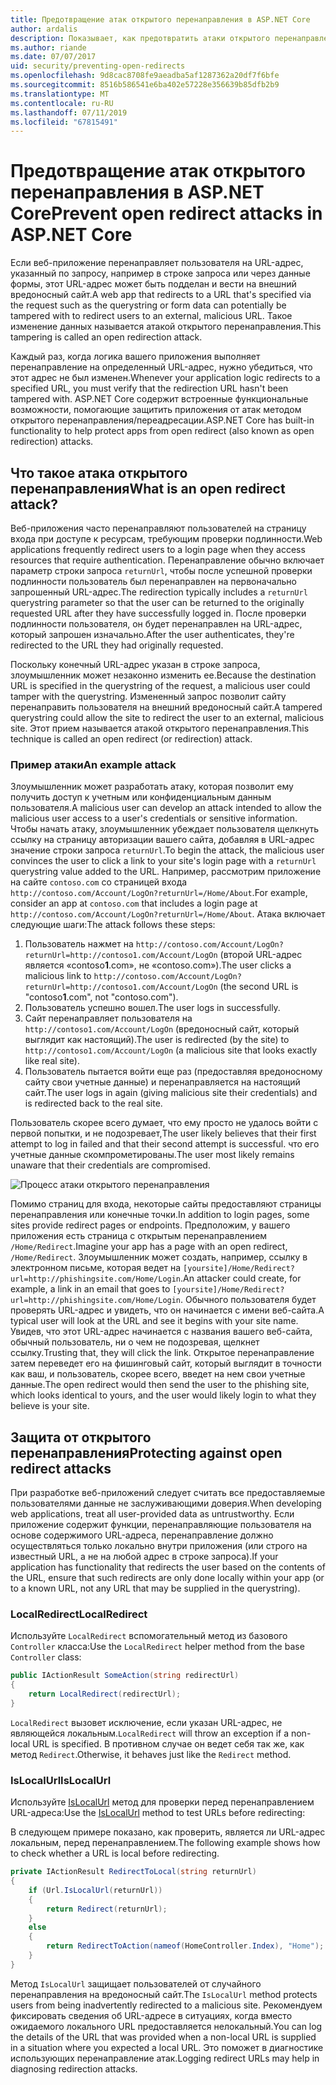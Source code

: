 ```yaml
---
title: Предотвращение атак открытого перенаправления в ASP.NET Core
author: ardalis
description: Показывает, как предотвратить атаки открытого перенаправления в приложении ASP.NET Core
ms.author: riande
ms.date: 07/07/2017
uid: security/preventing-open-redirects
ms.openlocfilehash: 9d8cac8708fe9aeadba5af1287362a20df7f6bfe
ms.sourcegitcommit: 8516b586541e6ba402e57228e356639b85dfb2b9
ms.translationtype: MT
ms.contentlocale: ru-RU
ms.lasthandoff: 07/11/2019
ms.locfileid: "67815491"
---
```

# <a name="prevent-open-redirect-attacks-in-aspnet-core"></a><span data-ttu-id="a21fa-103">Предотвращение атак открытого перенаправления в ASP.NET Core</span><span class="sxs-lookup"><span data-stu-id="a21fa-103">Prevent open redirect attacks in ASP.NET Core</span></span>

<span data-ttu-id="a21fa-104">Если веб-приложение перенаправляет пользователя на URL-адрес, указанный по запросу, например в строке запроса или через данные формы, этот URL-адрес может быть подделан и вести на внешний вредоносный сайт.</span><span class="sxs-lookup"><span data-stu-id="a21fa-104">A web app that redirects to a URL that's specified via the request such as the querystring or form data can potentially be tampered with to redirect users to an external, malicious URL.</span></span> <span data-ttu-id="a21fa-105">Такое изменение данных называется атакой открытого перенаправления.</span><span class="sxs-lookup"><span data-stu-id="a21fa-105">This tampering is called an open redirection attack.</span></span>

<span data-ttu-id="a21fa-106">Каждый раз, когда логика вашего приложения выполняет перенаправление на определенный URL-адрес, нужно убедиться, что этот адрес не был изменен.</span><span class="sxs-lookup"><span data-stu-id="a21fa-106">Whenever your application logic redirects to a specified URL, you must verify that the redirection URL hasn't been tampered with.</span></span> <span data-ttu-id="a21fa-107">ASP.NET Core содержит встроенные функциональные возможности, помогающие защитить приложения от атак методом открытого перенаправления/переадресации.</span><span class="sxs-lookup"><span data-stu-id="a21fa-107">ASP.NET Core has built-in functionality to help protect apps from open redirect (also known as open redirection) attacks.</span></span>

## <a name="what-is-an-open-redirect-attack"></a><span data-ttu-id="a21fa-108">Что такое атака открытого перенаправления</span><span class="sxs-lookup"><span data-stu-id="a21fa-108">What is an open redirect attack?</span></span>

<span data-ttu-id="a21fa-109">Веб-приложения часто перенаправляют пользователей на страницу входа при доступе к ресурсам, требующим проверки подлинности.</span><span class="sxs-lookup"><span data-stu-id="a21fa-109">Web applications frequently redirect users to a login page when they access resources that require authentication.</span></span> <span data-ttu-id="a21fa-110">Перенаправление обычно включает параметр строки запроса `returnUrl`, чтобы после успешной проверки подлинности пользователь был перенаправлен на первоначально запрошенный URL-адрес.</span><span class="sxs-lookup"><span data-stu-id="a21fa-110">The redirection typically includes a `returnUrl` querystring parameter so that the user can be returned to the originally requested URL after they have successfully logged in.</span></span> <span data-ttu-id="a21fa-111">После проверки подлинности пользователя, он будет перенаправлен на URL-адрес, который запрошен изначально.</span><span class="sxs-lookup"><span data-stu-id="a21fa-111">After the user authenticates, they're redirected to the URL they had originally requested.</span></span>

<span data-ttu-id="a21fa-112">Поскольку конечный URL-адрес указан в строке запроса, злоумышленник может незаконно изменить ее.</span><span class="sxs-lookup"><span data-stu-id="a21fa-112">Because the destination URL is specified in the querystring of the request, a malicious user could tamper with the querystring.</span></span> <span data-ttu-id="a21fa-113">Измененный запрос позволит сайту перенаправить пользователя на внешний вредоносный сайт.</span><span class="sxs-lookup"><span data-stu-id="a21fa-113">A tampered querystring could allow the site to redirect the user to an external, malicious site.</span></span> <span data-ttu-id="a21fa-114">Этот прием называется атакой открытого перенаправления.</span><span class="sxs-lookup"><span data-stu-id="a21fa-114">This technique is called an open redirect (or redirection) attack.</span></span>

### <a name="an-example-attack"></a><span data-ttu-id="a21fa-115">Пример атаки</span><span class="sxs-lookup"><span data-stu-id="a21fa-115">An example attack</span></span>

<span data-ttu-id="a21fa-116">Злоумышленник может разработать атаку, которая позволит ему получить доступ к учетным или конфиденциальным данным пользователя.</span><span class="sxs-lookup"><span data-stu-id="a21fa-116">A malicious user can develop an attack intended to allow the malicious user access to a user's credentials or sensitive information.</span></span> <span data-ttu-id="a21fa-117">Чтобы начать атаку, злоумышленник убеждает пользователя щелкнуть ссылку на страницу авторизации вашего сайта, добавляя в URL-адрес значение строки запроса `returnUrl`.</span><span class="sxs-lookup"><span data-stu-id="a21fa-117">To begin the attack, the malicious user convinces the user to click a link to your site's login page with a `returnUrl` querystring value added to the URL.</span></span> <span data-ttu-id="a21fa-118">Например, рассмотрим приложение на сайте `contoso.com` со страницей входа `http://contoso.com/Account/LogOn?returnUrl=/Home/About`.</span><span class="sxs-lookup"><span data-stu-id="a21fa-118">For example, consider an app at `contoso.com` that includes a login page at `http://contoso.com/Account/LogOn?returnUrl=/Home/About`.</span></span> <span data-ttu-id="a21fa-119">Атака включает следующие шаги:</span><span class="sxs-lookup"><span data-stu-id="a21fa-119">The attack follows these steps:</span></span>

1. <span data-ttu-id="a21fa-120">Пользователь нажмет на `http://contoso.com/Account/LogOn?returnUrl=http://contoso1.com/Account/LogOn` (второй URL-адрес является «contoso**1**.com», не «contoso.com»).</span><span class="sxs-lookup"><span data-stu-id="a21fa-120">The user clicks a malicious link to `http://contoso.com/Account/LogOn?returnUrl=http://contoso1.com/Account/LogOn` (the second URL is "contoso**1**.com", not "contoso.com").</span></span>
2. <span data-ttu-id="a21fa-121">Пользователь успешно вошел.</span><span class="sxs-lookup"><span data-stu-id="a21fa-121">The user logs in successfully.</span></span>
3. <span data-ttu-id="a21fa-122">Сайт перенаправляет пользователя на `http://contoso1.com/Account/LogOn` (вредоносный сайт, который выглядит как настоящий).</span><span class="sxs-lookup"><span data-stu-id="a21fa-122">The user is redirected (by the site) to `http://contoso1.com/Account/LogOn` (a malicious site that looks exactly like real site).</span></span>
4. <span data-ttu-id="a21fa-123">Пользователь пытается войти еще раз (предоставляя вредоносному сайту свои учетные данные) и перенаправляется на настоящий сайт.</span><span class="sxs-lookup"><span data-stu-id="a21fa-123">The user logs in again (giving malicious site their credentials) and is redirected back to the real site.</span></span>

<span data-ttu-id="a21fa-124">Пользователь скорее всего думает, что ему просто не удалось войти с первой попытки, и не подозревает,</span><span class="sxs-lookup"><span data-stu-id="a21fa-124">The user likely believes that their first attempt to log in failed and that their second attempt is successful.</span></span> <span data-ttu-id="a21fa-125">что его учетные данные скомпрометированы.</span><span class="sxs-lookup"><span data-stu-id="a21fa-125">The user most likely remains unaware that their credentials are compromised.</span></span>

![Процесс атаки открытого перенаправления](preventing-open-redirects/_static/open-redirection-attack-process.png)

<span data-ttu-id="a21fa-127">Помимо страниц для входа, некоторые сайты предоставляют страницы перенаправления или конечные точки.</span><span class="sxs-lookup"><span data-stu-id="a21fa-127">In addition to login pages, some sites provide redirect pages or endpoints.</span></span> <span data-ttu-id="a21fa-128">Предположим, у вашего приложения есть страница с открытым перенаправлением `/Home/Redirect`.</span><span class="sxs-lookup"><span data-stu-id="a21fa-128">Imagine your app has a page with an open redirect, `/Home/Redirect`.</span></span> <span data-ttu-id="a21fa-129">Злоумышленник может создать, например, ссылку в электронном письме, которая ведет на `[yoursite]/Home/Redirect?url=http://phishingsite.com/Home/Login`.</span><span class="sxs-lookup"><span data-stu-id="a21fa-129">An attacker could create, for example, a link in an email that goes to `[yoursite]/Home/Redirect?url=http://phishingsite.com/Home/Login`.</span></span> <span data-ttu-id="a21fa-130">Обычного пользователя будет проверять URL-адрес и увидеть, что он начинается с имени веб-сайта.</span><span class="sxs-lookup"><span data-stu-id="a21fa-130">A typical user will look at the URL and see it begins with your site name.</span></span> <span data-ttu-id="a21fa-131">Увидев, что этот URL-адрес начинается с названия вашего веб-сайта, обычный пользователь, ни о чем не подозревая, щелкнет ссылку.</span><span class="sxs-lookup"><span data-stu-id="a21fa-131">Trusting that, they will click the link.</span></span> <span data-ttu-id="a21fa-132">Открытое перенаправление затем переведет его на фишинговый сайт, который выглядит в точности как ваш, и пользователь, скорее всего, введет на нем свои учетные данные.</span><span class="sxs-lookup"><span data-stu-id="a21fa-132">The open redirect would then send the user to the phishing site, which looks identical to yours, and the user would likely login to what they believe is your site.</span></span>

## <a name="protecting-against-open-redirect-attacks"></a><span data-ttu-id="a21fa-133">Защита от открытого перенаправления</span><span class="sxs-lookup"><span data-stu-id="a21fa-133">Protecting against open redirect attacks</span></span>

<span data-ttu-id="a21fa-134">При разработке веб-приложений следует считать все предоставляемые пользователями данные не заслуживающими доверия.</span><span class="sxs-lookup"><span data-stu-id="a21fa-134">When developing web applications, treat all user-provided data as untrustworthy.</span></span> <span data-ttu-id="a21fa-135">Если приложение содержит функции, перенаправляющие пользователя на основе содержимого URL-адреса, перенаправление должно осуществляться только локально внутри приложения (или строго на известный URL, а не на любой адрес в строке запроса).</span><span class="sxs-lookup"><span data-stu-id="a21fa-135">If your application has functionality that redirects the user based on the contents of the URL,  ensure that such redirects are only done locally within your app (or to a known URL, not any URL that may be supplied in the querystring).</span></span>

### <a name="localredirect"></a><span data-ttu-id="a21fa-136">LocalRedirect</span><span class="sxs-lookup"><span data-stu-id="a21fa-136">LocalRedirect</span></span>

<span data-ttu-id="a21fa-137">Используйте `LocalRedirect` вспомогательный метод из базового `Controller` класса:</span><span class="sxs-lookup"><span data-stu-id="a21fa-137">Use the `LocalRedirect` helper method from the base `Controller` class:</span></span>

```csharp
public IActionResult SomeAction(string redirectUrl)
{
    return LocalRedirect(redirectUrl);
}
```

<span data-ttu-id="a21fa-138">`LocalRedirect` вызовет исключение, если указан URL-адрес, не являющейся локальным.</span><span class="sxs-lookup"><span data-stu-id="a21fa-138">`LocalRedirect` will throw an exception if a non-local URL is specified.</span></span> <span data-ttu-id="a21fa-139">В противном случае он ведет себя так же, как метод `Redirect`.</span><span class="sxs-lookup"><span data-stu-id="a21fa-139">Otherwise, it behaves just like the `Redirect` method.</span></span>

### <a name="islocalurl"></a><span data-ttu-id="a21fa-140">IsLocalUrl</span><span class="sxs-lookup"><span data-stu-id="a21fa-140">IsLocalUrl</span></span>

<span data-ttu-id="a21fa-141">Используйте [IsLocalUrl](/dotnet/api/Microsoft.AspNetCore.Mvc.IUrlHelper.islocalurl#Microsoft_AspNetCore_Mvc_IUrlHelper_IsLocalUrl_System_String_) метод для проверки перед перенаправлением URL-адреса:</span><span class="sxs-lookup"><span data-stu-id="a21fa-141">Use the [IsLocalUrl](/dotnet/api/Microsoft.AspNetCore.Mvc.IUrlHelper.islocalurl#Microsoft_AspNetCore_Mvc_IUrlHelper_IsLocalUrl_System_String_) method to test URLs before redirecting:</span></span>

<span data-ttu-id="a21fa-142">В следующем примере показано, как проверить, является ли URL-адрес локальным, перед перенаправлением.</span><span class="sxs-lookup"><span data-stu-id="a21fa-142">The following example shows how to check whether a URL is local before redirecting.</span></span>

```csharp
private IActionResult RedirectToLocal(string returnUrl)
{
    if (Url.IsLocalUrl(returnUrl))
    {
        return Redirect(returnUrl);
    }
    else
    {
        return RedirectToAction(nameof(HomeController.Index), "Home");
    }
}
```

<span data-ttu-id="a21fa-143">Метод `IsLocalUrl` защищает пользователей от случайного перенаправления на вредоносный сайт.</span><span class="sxs-lookup"><span data-stu-id="a21fa-143">The `IsLocalUrl` method protects users from being inadvertently redirected to a malicious site.</span></span> <span data-ttu-id="a21fa-144">Рекомендуем фиксировать сведения об URL-адресе в ситуациях, когда вместо ожидаемого локального URL предоставляется нелокальный.</span><span class="sxs-lookup"><span data-stu-id="a21fa-144">You can log the details of the URL that was provided when a non-local URL is supplied in a situation where you expected a local URL.</span></span> <span data-ttu-id="a21fa-145">Это поможет в диагностике использующих перенаправление атак.</span><span class="sxs-lookup"><span data-stu-id="a21fa-145">Logging redirect URLs may help in diagnosing redirection attacks.</span></span>
